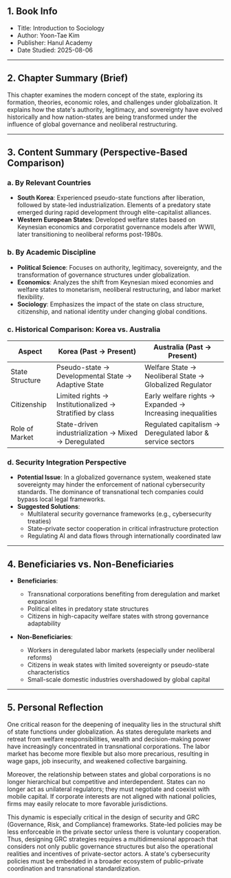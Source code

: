 ## 1. Book Info
- Title: Introduction to Sociology
- Author: Yoon-Tae Kim
- Publisher: Hanul Academy
- Date Studied: 2025-08-06

---

## 2. Chapter Summary (Brief)

This chapter examines the modern concept of the state, exploring its formation, theories, economic roles, and challenges under globalization. It explains how the state's authority, legitimacy, and sovereignty have evolved historically and how nation-states are being transformed under the influence of global governance and neoliberal restructuring.

---

## 3. Content Summary (Perspective-Based Comparison)

### a. By Relevant Countries

- **South Korea**: Experienced pseudo-state functions after liberation, followed by state-led industrialization. Elements of a predatory state emerged during rapid development through elite-capitalist alliances.
- **Western European States**: Developed welfare states based on Keynesian economics and corporatist governance models after WWII, later transitioning to neoliberal reforms post-1980s.

### b. By Academic Discipline

- **Political Science**: Focuses on authority, legitimacy, sovereignty, and the transformation of governance structures under globalization.
- **Economics**: Analyzes the shift from Keynesian mixed economies and welfare states to monetarism, neoliberal restructuring, and labor market flexibility.
- **Sociology**: Emphasizes the impact of the state on class structure, citizenship, and national identity under changing global conditions.

### c. Historical Comparison: Korea vs. Australia

| Aspect                | Korea (Past → Present)                                           | Australia (Past → Present)                                |
|-----------------------|------------------------------------------------------------------|------------------------------------------------------------|
| State Structure       | Pseudo-state → Developmental State → Adaptive State              | Welfare State → Neoliberal State → Globalized Regulator    |
| Citizenship           | Limited rights → Institutionalized → Stratified by class         | Early welfare rights → Expanded → Increasing inequalities  |
| Role of Market        | State-driven industrialization → Mixed → Deregulated             | Regulated capitalism → Deregulated labor & service sectors |

### d. Security Integration Perspective

- **Potential Issue**: In a globalized governance system, weakened state sovereignty may hinder the enforcement of national cybersecurity standards. The dominance of transnational tech companies could bypass local legal frameworks.
- **Suggested Solutions**:
  - Multilateral security governance frameworks (e.g., cybersecurity treaties)
  - State–private sector cooperation in critical infrastructure protection
  - Regulating AI and data flows through internationally coordinated law

---

## 4. Beneficiaries vs. Non-Beneficiaries

- **Beneficiaries**:
  - Transnational corporations benefiting from deregulation and market expansion
  - Political elites in predatory state structures
  - Citizens in high-capacity welfare states with strong governance adaptability

- **Non-Beneficiaries**:
  - Workers in deregulated labor markets (especially under neoliberal reforms)
  - Citizens in weak states with limited sovereignty or pseudo-state characteristics
  - Small-scale domestic industries overshadowed by global capital

---

## 5. Personal Reflection

One critical reason for the deepening of inequality lies in the structural shift of state functions under globalization. As states deregulate markets and retreat from welfare responsibilities, wealth and decision-making power have increasingly concentrated in transnational corporations. The labor market has become more flexible but also more precarious, resulting in wage gaps, job insecurity, and weakened collective bargaining.

Moreover, the relationship between states and global corporations is no longer hierarchical but competitive and interdependent. States can no longer act as unilateral regulators; they must negotiate and coexist with mobile capital. If corporate interests are not aligned with national policies, firms may easily relocate to more favorable jurisdictions.

This dynamic is especially critical in the design of security and GRC (Governance, Risk, and Compliance) frameworks. State-led policies may be less enforceable in the private sector unless there is voluntary cooperation. Thus, designing GRC strategies requires a multidimensional approach that considers not only public governance structures but also the operational realities and incentives of private-sector actors. A state's cybersecurity policies must be embedded in a broader ecosystem of public–private coordination and transnational standardization.
